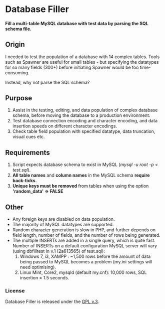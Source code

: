 
# Database Filler

####  Fill a multi-table MySQL database with test data by parsing the SQL schema file.

## Origin

I needed to test the population of a database with 14 complex tables. Tools such as Spawner are useful for small tables - but specifying the datatypes for so many fields (300+) before initiating Spawner would be too time-consuming.

Instead, why not parse the SQL schema?

## Purpose
1. Assist in the testing, editing, and data population of complex database schema, before moving the database to a production environment.
2. Test database connection encoding and character encoding, and data insertion speeds on different character encodings.
3. Check table field population with specified datatype, data truncation, visual cues etc.

## Requirements
1. Script expects database schema to exist in MySQL (*mysql -u root -p < test.sql*).
2. **All table names** and **column names** in the MySQL schema **require back-ticks.**
3. **Unique keys must be removed** from tables when using the option **'random_data' => FALSE**

## Other
- Any foreign keys are disabled on data population.
- The majority of MySQL datatypes are supported.
- Random character generation is slow in PHP, and further depends on field length, number of fields, and the number of rows being generated.
- The multiple INSERTs are added in a single query, which is quite fast. Number of INSERTs on a default configuration MySQL server will vary (using dbfilltest in v.1 (2a613565) of test.sql):
    1. Windows 7, i3, XAMPP : ~1,500 rows before the amount of data being passed to MySQL becomes a problem (my.ini settings will need optimising).
    2. Linux Mint, Core2, mysqld (default my.cnf): 10,000 rows, SQL insertion = 1.5 seconds.

### License

Database Filler is released under the [GPL v.3](https://www.gnu.org/licenses/gpl-3.0.html).
